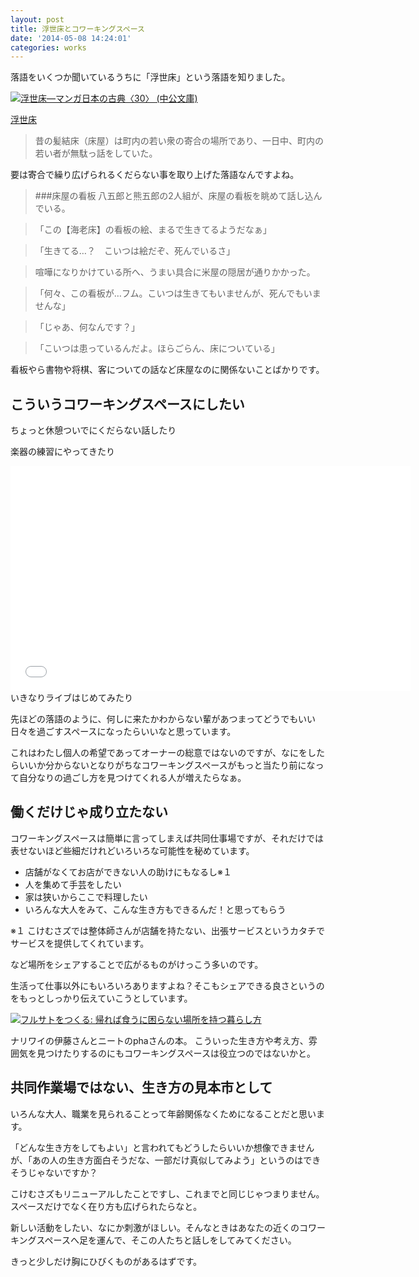 ```yaml
---
layout: post
title: 浮世床とコワーキングスペース
date: '2014-05-08 14:24:01'
categories: works
---
```


落語をいくつか聞いているうちに「浮世床」という落語を知りました。

<a href="http://www.amazon.co.jp/exec/obidos/ASIN/4122038979/" rel="nofollow" target="_blank"><img src="http://ecx.images-amazon.com/images/I/514YE8QQGKL._SX328_.jpg" alt="浮世床―マンガ日本の古典〈30〉 (中公文庫)" /></a>

[浮世床](http://ja.wikipedia.org/wiki/%E6%B5%AE%E4%B8%96%E5%BA%8A)

> 昔の髪結床（床屋）は町内の若い衆の寄合の場所であり、一日中、町内の若い者が無駄っ話をしていた。

要は寄合で繰り広げられるくだらない事を取り上げた落語なんですよね。

> ###床屋の看板
> 八五郎と熊五郎の2人組が、床屋の看板を眺めて話し込んでいる。

> 「この【海老床】の看板の絵、まるで生きてるようだなぁ」

> 「生きてる…？　こいつは絵だぞ、死んでいるさ」

> 喧嘩になりかけている所へ、うまい具合に米屋の隠居が通りかかった。

> 「何々、この看板が…フム。こいつは生きてもいませんが、死んでもいませんな」

> 「じゃあ、何なんです？」

> 「こいつは患っているんだよ。ほらごらん、床についている」

看板やら書物や将棋、客についての話など床屋なのに関係ないことばかりです。

## こういうコワーキングスペースにしたい

ちょっと休憩ついでにくだらない話したり

楽器の練習にやってきたり

<iframe width="640" height="360" src="//www.youtube.com/embed/6xRI7Q4AxmE" frameborder="0" allowfullscreen></iframe>
いきなりライブはじめてみたり

先ほどの落語のように、何しに来たかわからない輩があつまってどうでもいい日々を過ごすスペースになったらいいなと思っています。

これはわたし個人の希望であってオーナーの総意ではないのですが、なにをしたらいいか分からないとなりがちなコワーキングスペースがもっと当たり前になって自分なりの過ごし方を見つけてくれる人が増えたらなぁ。

## 働くだけじゃ成り立たない

コワーキングスペースは簡単に言ってしまえば共同仕事場ですが、それだけでは表せないほど些細だけれどいろいろな可能性を秘めています。

* 店舗がなくてお店ができない人の助けにもなるし※１
* 人を集めて手芸をしたい
* 家は狭いからここで料理したい
* いろんな大人をみて、こんな生き方もできるんだ！と思ってもらう

※１ こけむさズでは整体師さんが店舗を持たない、出張サービスというカタチでサービスを提供してくれています。

など場所をシェアすることで広がるものがけっこう多いのです。

生活って仕事以外にもいろいろありますよね？そこもシェアできる良さというのをもっとしっかり伝えていこうとしています。

<a href="http://www.amazon.co.jp/exec/obidos/ASIN/448780812X/" rel="nofollow" target="_blank"><img src="http://ecx.images-amazon.com/images/I/41hT2z7yx3L._SX343_.jpg" alt="フルサトをつくる: 帰れば食うに困らない場所を持つ暮らし方" /></a>

ナリワイの伊藤さんとニートのphaさんの本。
こういった生き方や考え方、雰囲気を見つけたりするのにもコワーキングスペースは役立つのではないかと。

## 共同作業場ではない、生き方の見本市として

いろんな大人、職業を見られることって年齢関係なくためになることだと思います。

「どんな生き方をしてもよい」と言われてもどうしたらいいか想像できませんが、「あの人の生き方面白そうだな、一部だけ真似してみよう」というのはできそうじゃないですか？

こけむさズもリニューアルしたことですし、これまでと同じじゃつまりません。スペースだけでなく在り方も広げられたらなと。

新しい活動をしたい、なにか刺激がほしい。そんなときはあなたの近くのコワーキングスペースへ足を運んで、そこの人たちと話しをしてみてください。

きっと少しだけ胸にひびくものがあるはずです。